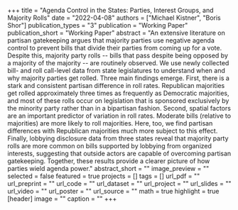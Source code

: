 +++
title = "Agenda Control in the States: Parties, Interest Groups, and Majority Rolls"
date = "2022-04-08"
authors = ["Michael Kistner", "Boris Shor"]
publication_types = "3"
publication = "Working Paper"
publication_short = "Working Paper"
abstract = "An extensive literature on partisan gatekeeping argues that majority parties use negative agenda control to prevent bills that divide their parties from coming up for a vote. Despite this, majority party rolls -- bills that pass despite being opposed by a majority of the majority -- are routinely observed.  We use newly collected bill- and roll call-level data from state legislatures to understand when and why majority parties get rolled. Three main findings emerge. First, there is a stark and consistent partisan difference in roll rates. Republican majorities get rolled approximately three times as frequently as Democratic majorities, and most of these rolls occur on legislation that is sponsored exclusively by the minority party rather than in a bipartisan fashion. Second, spatial factors are an important predictor of variation in roll rates. Moderate bills (relative to majorities) are more likely to roll majorities. Here, too, we find partisan differences with Republican majorities much more subject to this effect. Finally, lobbying disclosure data from three states reveal that majority party rolls are more common on bills supported by lobbying from organized interests, suggesting that outside actors are capable of overcoming partisan gatekeeping. Together, these results provide a clearer picture of how parties wield agenda power."
abstract_short = ""
image_preview = ""
selected = false
featured = true
projects = []
tags = []
url_pdf = ""
url_preprint = ""
url_code = ""
url_dataset = ""
url_project = ""
url_slides = ""
url_video = ""
url_poster = ""
url_source = ""
math = true
highlight = true
[header]
image = ""
caption = ""
+++
